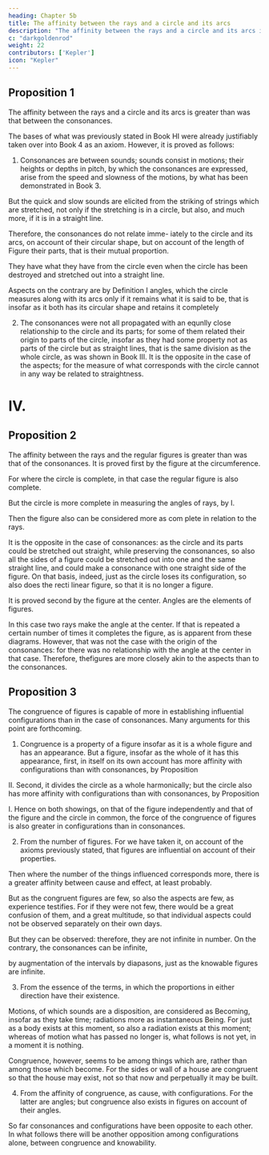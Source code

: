 ```yaml
---
heading: Chapter 5b
title: The affinity between the rays and a circle and its arcs
description: "The affinity between the rays and a circle and its arcs is greater than was that between the consonances"
c: "darkgoldenrod"
weight: 22
contributors: ['Kepler']
icon: "Kepler"
---
```



## Proposition 1

The affinity between the rays and a circle and its arcs is greater than was that between the consonances.

The bases of what was previously stated in Book HI were already justifiably taken over into Book 4 as an axiom. However, it is proved as follows:

1. Consonances are between sounds; sounds consist in motions; their heights or depths in pitch, by which the consonances are expressed, arise from the speed and
slowness of the motions, by what has been demonstrated in Book 3. 

But the quick and slow sounds are elicited from the striking of strings which are stretched, not only if the stretching is in a circle, but also, and much more, if it is in a straight line. 

Therefore, the consonances do not relate imme- iately to the circle and its arcs, on account of their circular shape, but on account of the length of Figure their parts, that is their mutual proportion.

They have what they have from the circle even when the circle has been destroyed and stretched out into a straight line. 

Aspects on the contrary are by Definition I angles, which the circle measures along with its arcs only if it remains what it is said to be, that is insofar as it both has its circular shape and retains it completely

2. The consonances were not all propagated with an equnlly close relationship to the circle and its parts; for some of them related their origin to parts of the circle, insofar as they had some property not as parts of the circle but as straight lines, that is the same division as the whole circle, as was shown
in Book III. It is the opposite in the case of the aspects; for the measure of what corresponds with the circle cannot in any way be related to straightness.


# IV.

## Proposition 2

The affinity between the rays and the regular figures is greater than was that of the consonances.
It is proved first by the figure at the circumference. 

For where the circle is complete, in that case the regular figure is also complete. 

But the circle is more complete in measuring the
angles of rays, by I. 

Then the figure also can be considered more as com­
plete in relation to the rays. 

It is the opposite in the case of consonances: as the circle and its parts could be
stretched out straight, while preserving the consonances, so also all the
sides of a figure could be stretched out into one and the same straight line, and could make a consonance with
one straight side of the figure. On that basis, indeed, just as the circle loses
its configuration, so also does the recti­
linear figure, so that it is no longer
a figure.

It is proved second by the figure at the center. Angles are the elements
of figures. 

In this case two rays make the angle at the center. If that is repeated a certain number of times
it completes the figure, as is apparent from these diagrams. However, that
was not the case with the origin of the consonances: for there was no relationship with the angle at the center
in that case. Therefore, thefigures are more closely akin to the aspects than to the consonances.

## Proposition 3

The congruence of figures is capable of more in establishing influential configurations than in the case of consonances.
Many arguments for this point are forthcoming. 

1. Congruence is a property of a figure insofar as it is a whole figure and has an appearance. But a figure, insofar as the whole of it has this appearance, first, in itself on its own account has more affinity with configurations than with consonances, by Proposition 

II. Second, it divides the circle as a whole harmonically; but the circle also has more affinity with configurations than with consonances, by Proposition 

I. Hence on both showings, on that of the figure independently and that of the figure and the circle in common, the force of the congruence of figures is also greater in configurations than in consonances.

2. From the number of figures. For we have taken it, on account of the axioms previously stated, that figures are influential on account of their properties. 

Then where the number of the things influenced corresponds more, there is a greater affinity between cause
and effect, at least probably. 

But as the congruent figures are few, so also the aspects are few, as experience testifies. For if they were not few, there
would be a great confusion of them, and a great multitude, so that individual aspects could not be observed
separately on their own days. 

But they can be observed: therefore, they are not infinite in number. On the contrary, the consonances can be infinite, 

by augmentation of the intervals by diapasons, just as the knowable figures are infinite.

3. From the essence of the terms, in which the proportions in either direction have their existence. 

Motions, of which sounds are a disposition, are considered as Becoming, insofar as they take time; radiations more as instantaneous Being. For just as a body exists at this moment, so also a radiation exists at this moment; whereas of motion what has passed no longer is, what follows is not yet, in a moment it is nothing. 

Congruence, however, seems to be among things which are, rather than among those which become. For the sides or wall of a house are congruent so that the house may exist, not so that now and perpetually
it may be built.

4. From the affinity of congruence, as cause, with configurations. For the latter are angles; but congruence also exists in figures on account of their angles.

So far consonances and configurations have been opposite to each other. In what follows there will be another opposition among configurations alone, between congruence and knowability.
